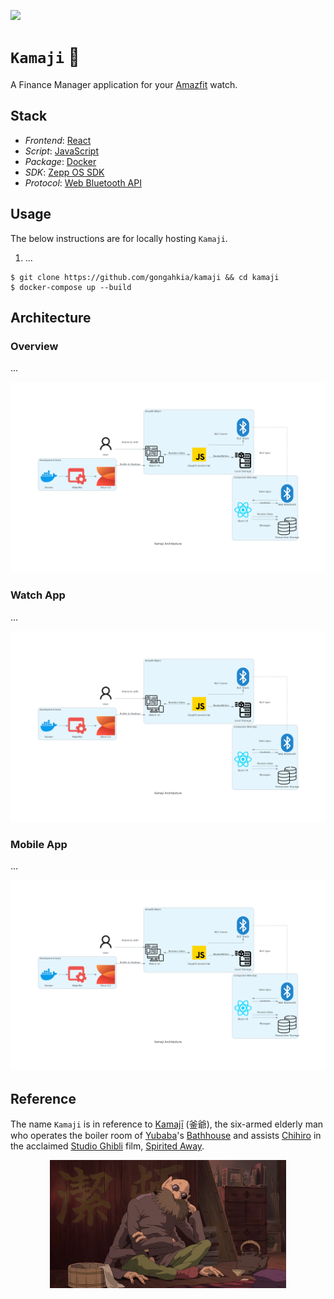 [![](https://img.shields.io/badge/kamaji_1.0.0-passing-green)](https://github.com/gongahkia/kamaji/releases/tag/1.0.0) 

# `Kamaji` 🏦

A Finance Manager application for your [Amazfit](https://www.amazfit.com/) watch.

## Stack

* *Frontend*: [React](https://react.dev/)
* *Script*: [JavaScript](https://developer.mozilla.org/en-US/docs/Web/JavaScript)
* *Package*: [Docker](https://www.docker.com/)
* *SDK*: [Zepp OS SDK](https://docs.zepp.com/docs/guides/tools/cli/overview/)
* *Protocol*: [Web Bluetooth API](https://developer.mozilla.org/en-US/docs/Web/API/Web_Bluetooth_API)

## Usage

The below instructions are for locally hosting `Kamaji`.

1. ...

```console
$ git clone https://github.com/gongahkia/kamaji && cd kamaji
$ docker-compose up --build
```

## Architecture

### Overview

...

![](./asset/reference/architecture.png)

### Watch App

...

![](./asset/reference/architecture.png)

### Mobile App

...

![](./asset/reference/architecture.png)

## Reference

The name `Kamaji` is in reference to [Kamajī](https://ghibli.fandom.com/wiki/Kamaj%C4%AB) (釜爺), the six-armed elderly man who operates the boiler room of [Yubaba](https://ghibli.fandom.com/wiki/Yubaba)'s [Bathhouse](https://ghibli.fandom.com/wiki/Bathhouse) and assists [Chihiro](https://ghibli.fandom.com/wiki/Chihiro_Ogino) in the acclaimed [Studio Ghibli](https://ghibli.fandom.com/wiki/Studio_Ghibli) film, [Spirited Away](https://ghibli.fandom.com/wiki/Spirited_Away).

<div align="center">
    <img src="./asset/logo/kamaji.png" width="75%">
</div>